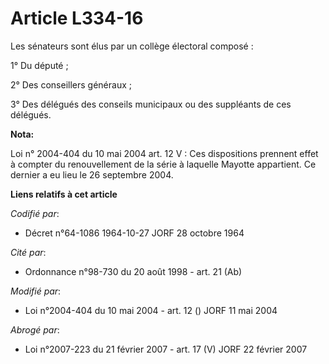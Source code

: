 # Article L334-16

Les sénateurs sont élus par un collège électoral composé :

1° Du député ;

2° Des conseillers généraux ;

3° Des délégués des conseils municipaux ou des suppléants de ces délégués.

**Nota:**

Loi n° 2004-404 du 10 mai 2004 art. 12 V : Ces dispositions prennent effet à compter du renouvellement de la série à laquelle
Mayotte appartient. Ce dernier a eu lieu le 26 septembre 2004.

**Liens relatifs à cet article**

_Codifié par_:

  - Décret n°64-1086 1964-10-27 JORF 28 octobre 1964

_Cité par_:

  - Ordonnance n°98-730 du 20 août 1998 - art. 21 (Ab)

_Modifié par_:

  - Loi n°2004-404 du 10 mai 2004 - art. 12 () JORF 11 mai 2004

_Abrogé par_:

  - Loi n°2007-223 du 21 février 2007 - art. 17 (V) JORF 22 février 2007
